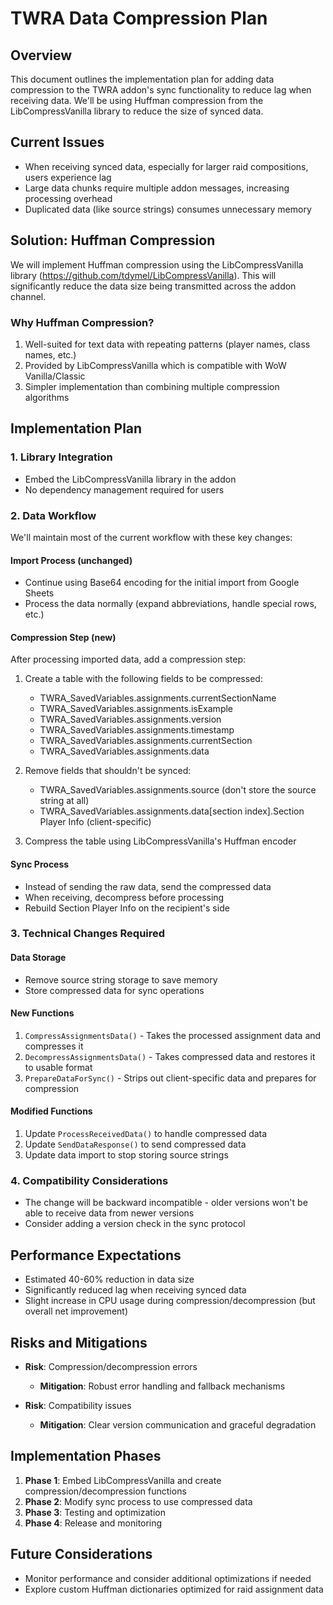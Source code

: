 # TWRA Data Compression Plan

## Overview
This document outlines the implementation plan for adding data compression to the TWRA addon's sync functionality to reduce lag when receiving data. We'll be using Huffman compression from the LibCompressVanilla library to reduce the size of synced data.

## Current Issues
- When receiving synced data, especially for larger raid compositions, users experience lag
- Large data chunks require multiple addon messages, increasing processing overhead
- Duplicated data (like source strings) consumes unnecessary memory

## Solution: Huffman Compression
We will implement Huffman compression using the LibCompressVanilla library (https://github.com/tdymel/LibCompressVanilla). This will significantly reduce the data size being transmitted across the addon channel.

### Why Huffman Compression?
1. Well-suited for text data with repeating patterns (player names, class names, etc.)
2. Provided by LibCompressVanilla which is compatible with WoW Vanilla/Classic
3. Simpler implementation than combining multiple compression algorithms

## Implementation Plan

### 1. Library Integration
- Embed the LibCompressVanilla library in the addon
- No dependency management required for users

### 2. Data Workflow
We'll maintain most of the current workflow with these key changes:

#### Import Process (unchanged)
- Continue using Base64 encoding for the initial import from Google Sheets
- Process the data normally (expand abbreviations, handle special rows, etc.)

#### Compression Step (new)
After processing imported data, add a compression step:

1. Create a table with the following fields to be compressed:
   - TWRA_SavedVariables.assignments.currentSectionName
   - TWRA_SavedVariables.assignments.isExample
   - TWRA_SavedVariables.assignments.version
   - TWRA_SavedVariables.assignments.timestamp
   - TWRA_SavedVariables.assignments.currentSection
   - TWRA_SavedVariables.assignments.data

2. Remove fields that shouldn't be synced:
   - TWRA_SavedVariables.assignments.source (don't store the source string at all)
   - TWRA_SavedVariables.assignments.data[section index].Section Player Info (client-specific)

3. Compress the table using LibCompressVanilla's Huffman encoder

#### Sync Process
- Instead of sending the raw data, send the compressed data
- When receiving, decompress before processing
- Rebuild Section Player Info on the recipient's side

### 3. Technical Changes Required

#### Data Storage
- Remove source string storage to save memory
- Store compressed data for sync operations

#### New Functions
1. `CompressAssignmentsData()` - Takes the processed assignment data and compresses it
2. `DecompressAssignmentsData()` - Takes compressed data and restores it to usable format
3. `PrepareDataForSync()` - Strips out client-specific data and prepares for compression

#### Modified Functions
1. Update `ProcessReceivedData()` to handle compressed data
2. Update `SendDataResponse()` to send compressed data
3. Update data import to stop storing source strings

### 4. Compatibility Considerations
- The change will be backward incompatible - older versions won't be able to receive data from newer versions
- Consider adding a version check in the sync protocol

## Performance Expectations
- Estimated 40-60% reduction in data size
- Significantly reduced lag when receiving synced data
- Slight increase in CPU usage during compression/decompression (but overall net improvement)

## Risks and Mitigations
- **Risk**: Compression/decompression errors
  - **Mitigation**: Robust error handling and fallback mechanisms
  
- **Risk**: Compatibility issues
  - **Mitigation**: Clear version communication and graceful degradation

## Implementation Phases
1. **Phase 1**: Embed LibCompressVanilla and create compression/decompression functions
2. **Phase 2**: Modify sync process to use compressed data
3. **Phase 3**: Testing and optimization
4. **Phase 4**: Release and monitoring

## Future Considerations
- Monitor performance and consider additional optimizations if needed
- Explore custom Huffman dictionaries optimized for raid assignment data